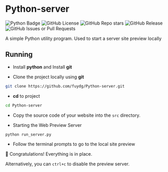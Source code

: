 # Python-server

![Python Badge](https://img.shields.io/badge/Python-3776AB?logo=python&logoColor=fff&style=for-the-badge)
![GitHub License](https://img.shields.io/github/license/fuydg/Python-server?style=for-the-badge)
![GitHub Repo stars](https://img.shields.io/github/stars/fuydg/Python-server?style=for-the-badge&logo=github&color=%23fbb612)
![GitHub Release](https://img.shields.io/github/v/release/fuydg/Python-server?style=for-the-badge&logo=github&color=%233170a7)
![GitHub Issues or Pull Requests](https://img.shields.io/github/issues/fuydg/Python-server)

A simple Python utility program. Used to start a server site preview locally

## Running

- Install **python** and Install **git**

- Clone the project locally using **git**

```bash
git clone https://github.com/fuydg/Python-server.git
```

- **cd** to project

```bash
cd Python-server
```

- Copy the source code of your website into the `src` directory.

- Starting the Web Preview Server

```bash
python run_server.py
```

- Follow the terminal prompts to go to the local site preview

🎉 Congratulations! Everything is in place.

Alternatively, you can `ctrl+c` to disable the preview server.
